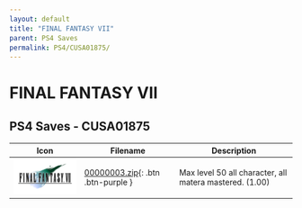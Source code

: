 ```yaml
---
layout: default
title: "FINAL FANTASY VII"
parent: PS4 Saves
permalink: PS4/CUSA01875/
---
```

# FINAL FANTASY VII

## PS4 Saves - CUSA01875

| Icon | Filename | Description |
|------|----------|-------------|
| ![FINAL FANTASY VII](icon0.png) | [00000003.zip](00000003.zip){: .btn .btn-purple } | Max level 50 all character, all matera mastered. (1.00) |

